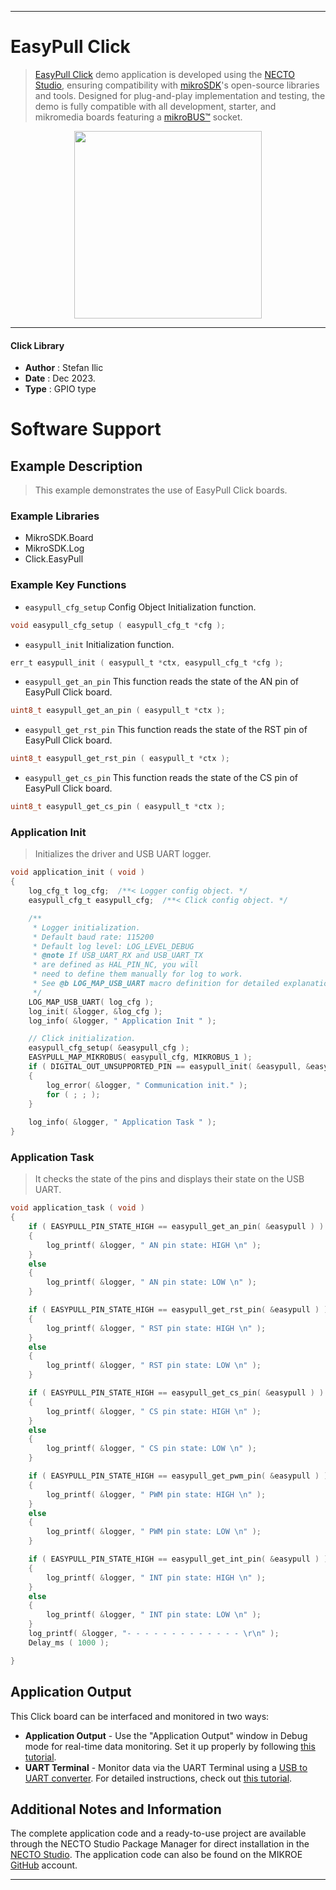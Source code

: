 
---
# EasyPull Click

> [EasyPull Click](https://www.mikroe.com/?pid_product=MIKROE-6053) demo application is developed using
the [NECTO Studio](https://www.mikroe.com/necto), ensuring compatibility with [mikroSDK](https://www.mikroe.com/mikrosdk)'s
open-source libraries and tools. Designed for plug-and-play implementation and testing, the demo is fully compatible with
all development, starter, and mikromedia boards featuring a [mikroBUS&trade;](https://www.mikroe.com/mikrobus) socket.

<p align="center">
  <img src="https://www.mikroe.com/?pid_product=MIKROE-6053&image=1" height=300px>
</p>

---

#### Click Library

- **Author**        : Stefan Ilic
- **Date**          : Dec 2023.
- **Type**          : GPIO type

# Software Support

## Example Description

> This example demonstrates the use of EasyPull Click boards.

### Example Libraries

- MikroSDK.Board
- MikroSDK.Log
- Click.EasyPull

### Example Key Functions

- `easypull_cfg_setup` Config Object Initialization function.
```c
void easypull_cfg_setup ( easypull_cfg_t *cfg );
```

- `easypull_init` Initialization function.
```c
err_t easypull_init ( easypull_t *ctx, easypull_cfg_t *cfg );
```

- `easypull_get_an_pin` This function reads the state of the AN pin of EasyPull Click board.
```c
uint8_t easypull_get_an_pin ( easypull_t *ctx );
```

- `easypull_get_rst_pin` This function reads the state of the RST pin of EasyPull Click board.
```c
uint8_t easypull_get_rst_pin ( easypull_t *ctx );
```

- `easypull_get_cs_pin` This function reads the state of the CS pin of EasyPull Click board.
```c
uint8_t easypull_get_cs_pin ( easypull_t *ctx );
```

### Application Init

> Initializes the driver and USB UART logger.

```c
void application_init ( void ) 
{
    log_cfg_t log_cfg;  /**< Logger config object. */
    easypull_cfg_t easypull_cfg;  /**< Click config object. */

    /** 
     * Logger initialization.
     * Default baud rate: 115200
     * Default log level: LOG_LEVEL_DEBUG
     * @note If USB_UART_RX and USB_UART_TX 
     * are defined as HAL_PIN_NC, you will 
     * need to define them manually for log to work. 
     * See @b LOG_MAP_USB_UART macro definition for detailed explanation.
     */
    LOG_MAP_USB_UART( log_cfg );
    log_init( &logger, &log_cfg );
    log_info( &logger, " Application Init " );

    // Click initialization.
    easypull_cfg_setup( &easypull_cfg );
    EASYPULL_MAP_MIKROBUS( easypull_cfg, MIKROBUS_1 );
    if ( DIGITAL_OUT_UNSUPPORTED_PIN == easypull_init( &easypull, &easypull_cfg ) ) 
    {
        log_error( &logger, " Communication init." );
        for ( ; ; );
    }
    
    log_info( &logger, " Application Task " );
}
```

### Application Task

> It checks the state of the pins and displays their state on the USB UART.

```c
void application_task ( void ) 
{
    if ( EASYPULL_PIN_STATE_HIGH == easypull_get_an_pin( &easypull ) )
    {
        log_printf( &logger, " AN pin state: HIGH \n" );
    }
    else
    {
        log_printf( &logger, " AN pin state: LOW \n" );
    }

    if ( EASYPULL_PIN_STATE_HIGH == easypull_get_rst_pin( &easypull ) )
    {
        log_printf( &logger, " RST pin state: HIGH \n" );
    }
    else
    {
        log_printf( &logger, " RST pin state: LOW \n" );
    }

    if ( EASYPULL_PIN_STATE_HIGH == easypull_get_cs_pin( &easypull ) )
    {
        log_printf( &logger, " CS pin state: HIGH \n" );
    }
    else
    {
        log_printf( &logger, " CS pin state: LOW \n" );
    }

    if ( EASYPULL_PIN_STATE_HIGH == easypull_get_pwm_pin( &easypull ) )
    {
        log_printf( &logger, " PWM pin state: HIGH \n" );
    }
    else
    {
        log_printf( &logger, " PWM pin state: LOW \n" );
    }

    if ( EASYPULL_PIN_STATE_HIGH == easypull_get_int_pin( &easypull ) )
    {
        log_printf( &logger, " INT pin state: HIGH \n" );
    }
    else
    {
        log_printf( &logger, " INT pin state: LOW \n" );
    }
    log_printf( &logger, "- - - - - - - - - - - - - \r\n" );
    Delay_ms ( 1000 );

}
```

## Application Output

This Click board can be interfaced and monitored in two ways:
- **Application Output** - Use the "Application Output" window in Debug mode for real-time data monitoring.
Set it up properly by following [this tutorial](https://www.youtube.com/watch?v=ta5yyk1Woy4).
- **UART Terminal** - Monitor data via the UART Terminal using
a [USB to UART converter](https://www.mikroe.com/click/interface/usb?interface*=uart,uart). For detailed instructions,
check out [this tutorial](https://help.mikroe.com/necto/v2/Getting%20Started/Tools/UARTTerminalTool).

## Additional Notes and Information

The complete application code and a ready-to-use project are available through the NECTO Studio Package Manager for 
direct installation in the [NECTO Studio](https://www.mikroe.com/necto). The application code can also be found on
the MIKROE [GitHub](https://github.com/MikroElektronika/mikrosdk_click_v2) account.

---
